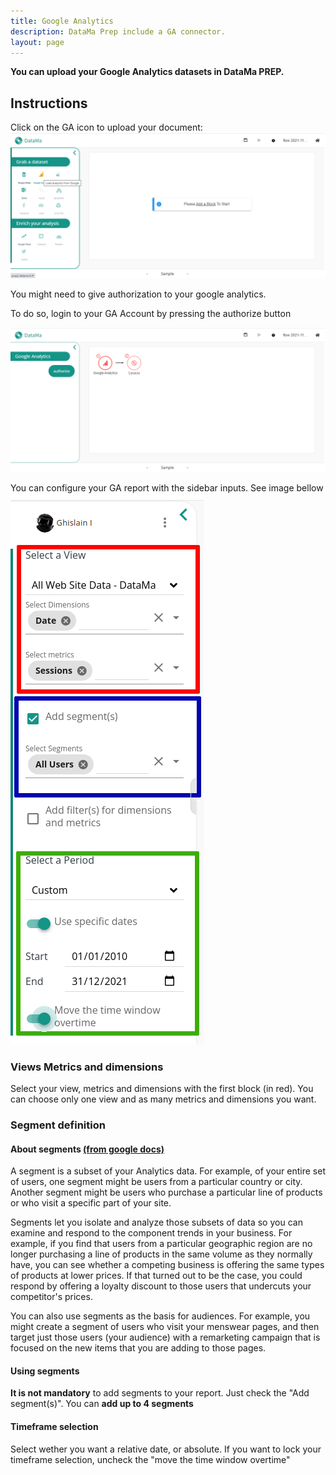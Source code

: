 ```yaml
---
title: Google Analytics
description: DataMa Prep include a GA connector.
layout: page
---
```


**You can upload your Google Analytics datasets in DataMa PREP.**



## Instructions

Click on the GA icon to upload your document:
![GAstep1](images/GAstep1.png)

You might need to give authorization to your google analytics.

To do so, login to your GA Account by pressing the authorize button

![GAstep2](images/GAstep2.png)

You can configure your GA report with the sidebar inputs. See image bellow
![GAstep3](images/GAstep3_1.png)

### Views Metrics and dimensions
Select your view, metrics and dimensions with the first block (in red). You can choose only one view and as many metrics and dimensions you want.

### Segment definition

#### About segments [(from google docs)](https://support.google.com/analytics/answer/3123951?hl=en#zippy=%2Ccet-article-aborde-les-points-suivants%2Cin-this-article)

A segment is a subset of your Analytics data. For example, of your entire set of users, one segment might be users from a particular country or city. Another segment might be users who purchase a particular line of products or who visit a specific part of your site.

Segments let you isolate and analyze those subsets of data so you can examine and respond to the component trends in your business. For example, if you find that users from a particular geographic region are no longer purchasing a line of products in the same volume as they normally have, you can see whether a competing business is offering the same types of products at lower prices. If that turned out to be the case, you could respond by offering a loyalty discount to those users that undercuts your competitor's prices.

You can also use segments as the basis for audiences. For example, you might create a segment of users who visit your menswear pages, and then target just those users (your audience) with a remarketing campaign that is focused on the new items that you are adding to those pages.

#### Using segments
**It is not mandatory** to add segments to your report.
Just check the "Add segment(s)". You can **add up to 4 segments**

#### Timeframe selection

Select wether you want a relative date, or absolute. If you want to lock your timeframe selection, uncheck the "move the time window overtime"

